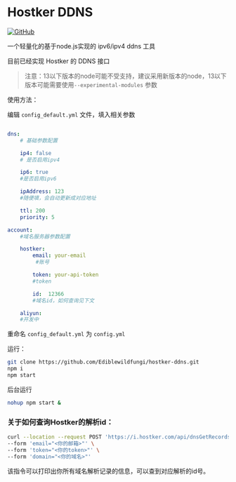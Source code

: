 # Hostker DDNS

[![GitHub](https://img.shields.io/github/license/Ediblewildfungi/hostker-ddns?color=1ccc1a)](https://opensource.org/licenses/MIT)

一个轻量化的基于node.js实现的 ipv6/ipv4 ddns 工具

目前已经实现 Hostker 的 DDNS 接口

> 注意：13以下版本的node可能不受支持，建议采用新版本的node，13以下版本可能需要使用`--experimental-modules` 参数

使用方法：

 编辑 `config_default.yml` 文件，填入相关参数

``` yml

dns:
    # 基础参数配置

    ip4: false
    # 是否启用ipv4

    ip6: true
    #是否启用ipv6

    ipAddress: 123
    #随便填，会自动更新成对应地址

    ttl: 200
    priority: 5

account:
    #域名服务器参数配置

    hostker:
        email: your-email
         #账号

        token: your-api-token
        #token

        id:  12366
        #域名id，如何查询见下文

    aliyun:
    #开发中

```
重命名  `config_default.yml` 为   `config.yml` 

运行：

``` bash
git clone https://github.com/Ediblewildfungi/hostker-ddns.git
npm i
npm start
```
后台运行
```bash
nohup npm start &
```

### 关于如何查询Hostker的解析id：
``` bash
curl --location --request POST 'https://i.hostker.com/api/dnsGetRecords' \
--form 'email="<你的邮箱>"' \
--form 'token="<你的token>"' \
--form 'domain="<你的域名>"'
```

该指令可以打印出你所有域名解析记录的信息，可以查到对应解析的id号。

